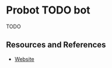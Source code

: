 # Probot TODO bot

TODO

## Resources and References

- [Website](https://probot.github.io/apps/todo/)
